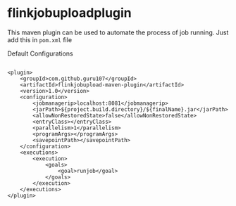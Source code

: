 # flinkjobuploadplugin
This maven plugin can be used to automate the process of job running. 
Just add this in `pom.xml` file

Default Configurations



````

<plugin>
    <groupId>com.github.guru107</groupId>
    <artifactId>flinkjobupload-maven-plugin</artifactId>
    <version>1.0</version>
    <configuration>
        <jobmanagerip>localhost:8081</jobmanagerip>
        <jarPath>${project.build.directory}/${finalName}.jar</jarPath>
        <allowNonRestoredState>false</allowNonRestoredState>
        <entryClass></entryClass>
        <parallelism>1</parallelism>
        <programArgs></programArgs>
        <savepointPath></savepointPath>
    </configuration>
    <executions>
        <execution>
            <goals>
                <goal>runjob</goal>
            </goals>
        </execution>
    </executions>
</plugin>

 ````
